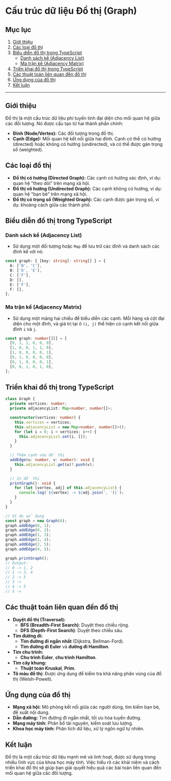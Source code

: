 # Cấu trúc dữ liệu Đồ thị (Graph)

## Mục lục

1. [Giới thiệu](#giới-thiệu)
2. [Các loại đồ thị](#các-loại-đồ-thị)
3. [Biểu diễn đồ thị trong TypeScript](#biểu-diễn-đồ-thị-trong-typescript)
   - [Danh sách kề (Adjacency List)](#danh-sách-kề-adjacency-list)
   - [Ma trận kề (Adjacency Matrix)](#ma-trận-kề-adjacency-matrix)
4. [Triển khai đồ thị trong TypeScript](#triển-khai-đồ-thị-trong-typescript)
5. [Các thuật toán liên quan đến đồ thị](#các-thuật-toán-liên-quan-đến-đồ-thị)
6. [Ứng dụng của đồ thị](#ứng-dụng-của-đồ-thị)
7. [Kết luận](#kết-luận)

---

## Giới thiệu

Đồ thị là một cấu trúc dữ liệu phi tuyến tính đại diện cho mối quan hệ giữa các đối tượng. Nó được cấu tạo từ hai thành phần chính:

- **Đỉnh (Node/Vertex):** Các đối tượng trong đồ thị.
- **Cạnh (Edge):** Mối quan hệ kết nối giữa hai đỉnh. Cạnh có thể có hướng (directed) hoặc không có hướng (undirected), và có thể được gán trọng số (weighted).

## Các loại đồ thị

- **Đồ thị có hướng (Directed Graph):** Các cạnh có hướng xác định, ví dụ: quan hệ "theo dõi" trên mạng xã hội.
- **Đồ thị vô hướng (Undirected Graph):** Các cạnh không có hướng, ví dụ: quan hệ "bạn bè" trên mạng xã hội.
- **Đồ thị có trọng số (Weighted Graph):** Các cạnh được gán trọng số, ví dụ: khoảng cách giữa các thành phố.

## Biểu diễn đồ thị trong TypeScript

### Danh sách kề (Adjacency List)

- Sử dụng một đối tượng hoặc `Map` để lưu trữ các đỉnh và danh sách các đỉnh kề với nó.

```typescript
const graph: { [key: string]: string[] } = {
  A: ['B', 'C'],
  B: ['D', 'E'],
  C: ['F'],
  D: [],
  E: ['F'],
  F: [],
};
```

### Ma trận kề (Adjacency Matrix)

- Sử dụng một mảng hai chiều để biểu diễn các cạnh. Mỗi hàng và cột đại diện cho một đỉnh, và giá trị tại ô `(i, j)` thể hiện có cạnh kết nối giữa đỉnh `i` và `j`.

```typescript
const graph: number[][] = [
  [0, 1, 1, 0, 0, 0],
  [1, 0, 0, 1, 1, 0],
  [1, 0, 0, 0, 0, 1],
  [0, 1, 0, 0, 0, 0],
  [0, 1, 0, 0, 0, 1],
  [0, 0, 1, 0, 1, 0],
];
```

## Triển khai đồ thị trong TypeScript

```typescript
class Graph {
  private vertices: number;
  private adjacencyList: Map<number, number[]>;

  constructor(vertices: number) {
    this.vertices = vertices;
    this.adjacencyList = new Map<number, number[]>();
    for (let i = 0; i < vertices; i++) {
      this.adjacencyList.set(i, []);
    }
  }

  // Thêm cạnh vào đồ thị
  addEdge(u: number, v: number): void {
    this.adjacencyList.get(u)?.push(v);
  }

  // In đồ thị
  printGraph(): void {
    for (let [vertex, adj] of this.adjacencyList) {
      console.log(`${vertex} -> ${adj.join(', ')}`);
    }
  }
}

// Ví dụ sử dụng
const graph = new Graph(6);
graph.addEdge(0, 1);
graph.addEdge(0, 2);
graph.addEdge(1, 3);
graph.addEdge(1, 4);
graph.addEdge(2, 5);
graph.addEdge(4, 5);

graph.printGraph();
// Output:
// 0 -> 1, 2
// 1 -> 3, 4
// 2 -> 5
// 3 ->
// 4 -> 5
// 5 ->
```

## Các thuật toán liên quan đến đồ thị

- **Duyệt đồ thị (Traversal):**
  - **BFS (Breadth-First Search)**: Duyệt theo chiều rộng.
  - **DFS (Depth-First Search)**: Duyệt theo chiều sâu.
- **Tìm đường đi:**
  - **Tìm đường đi ngắn nhất** (Dijkstra, Bellman-Ford).
  - **Tìm đường đi Euler** và **đường đi Hamilton**.
- **Tìm chu trình:**
  - **Chu trình Euler**, **chu trình Hamilton**.
- **Tìm cây khung:**
  - **Thuật toán Kruskal**, **Prim**.
- **Tô màu đồ thị:** Được ứng dụng để kiểm tra khả năng phân vùng của đồ thị (Welsh-Powell).

## Ứng dụng của đồ thị

- **Mạng xã hội:** Mô phỏng kết nối giữa các người dùng, tìm kiếm bạn bè, đề xuất nội dung.
- **Dẫn đường:** Tìm đường đi ngắn nhất, tối ưu hóa tuyến đường.
- **Mạng máy tính:** Phân bổ tài nguyên, kiểm soát lưu lượng.
- **Khoa học máy tính:** Phân tích dữ liệu, xử lý ngôn ngữ tự nhiên.

## Kết luận

Đồ thị là một cấu trúc dữ liệu mạnh mẽ và linh hoạt, được sử dụng trong nhiều lĩnh vực của khoa học máy tính. Việc hiểu rõ các khái niệm và cách triển khai đồ thị sẽ giúp bạn giải quyết hiệu quả các bài toán liên quan đến mối quan hệ giữa các đối tượng.
